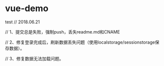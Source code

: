 # vue-demo
test
// 2018.06.21

// 1、提交总是失败，强制push，丢失readme.md和CNAME

// 2、修复登录完成后，刷新数据丢失问题（使用localstorage/sessionstorage保存数据）。

// 3、修复数据无法加载问题。
